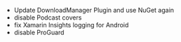 - Update DownloadManager Plugin and use NuGet again
- disable Podcast covers
- fix Xamarin Insights logging for Android
- disable ProGuard